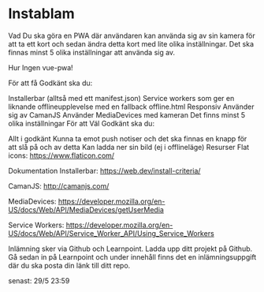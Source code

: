 # Instablam

Vad
Du ska göra en PWA där användaren kan använda sig av sin kamera för att ta ett kort och sedan ändra detta kort med lite olika inställningar. Det ska finnas minst 5 olika inställningar att använda sig av.

Hur
Ingen vue-pwa!

För att få Godkänt ska du:

Installerbar (alltså med ett manifest.json)
Service workers som ger en liknande offlineupplevelse med en fallback offline.html
Responsiv
Använder sig av CamanJS
Använder MediaDevices med kameran
Det finns minst 5 olika inställningar
För att Väl Godkänt ska du:

Allt i godkänt
Kunna ta emot push notiser och det ska finnas en knapp för att slå på och av detta
Kan ladda ner sin bild (ej i offlineläge)
Resurser
Flat icons: <https://www.flaticon.com/>

Dokumentation
Installerbar: <https://web.dev/install-criteria/>

CamanJS: <http://camanjs.com/>

MediaDevices: <https://developer.mozilla.org/en-US/docs/Web/API/MediaDevices/getUserMedia>

Service Workers: <https://developer.mozilla.org/en-US/docs/Web/API/Service_Worker_API/Using_Service_Workers>

Inlämning sker via Github och Learnpoint. Ladda upp ditt projekt på Github. Gå sedan in på Learnpoint och under innehåll finns det en inlämningsuppgift där du ska posta din länk till ditt repo.

senast: 29/5 23:59
